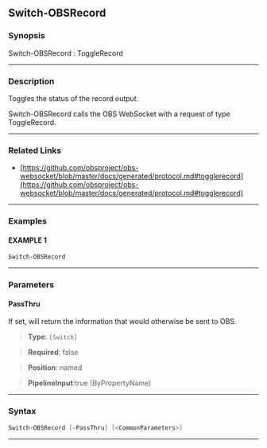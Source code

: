 Switch-OBSRecord
----------------
### Synopsis
Switch-OBSRecord : ToggleRecord

---
### Description

Toggles the status of the record output.


Switch-OBSRecord calls the OBS WebSocket with a request of type ToggleRecord.

---
### Related Links
* [https://github.com/obsproject/obs-websocket/blob/master/docs/generated/protocol.md#togglerecord](https://github.com/obsproject/obs-websocket/blob/master/docs/generated/protocol.md#togglerecord)



---
### Examples
#### EXAMPLE 1
```PowerShell
Switch-OBSRecord
```

---
### Parameters
#### **PassThru**

If set, will return the information that would otherwise be sent to OBS.



> **Type**: ```[Switch]```

> **Required**: false

> **Position**: named

> **PipelineInput**:true (ByPropertyName)



---
### Syntax
```PowerShell
Switch-OBSRecord [-PassThru] [<CommonParameters>]
```
---
